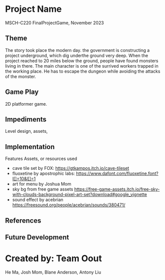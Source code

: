 # Project Name
MSCH-C220 FinalProjectGame, November 2023

## Theme
The story took place the modern day. the government is constructing a project underground, which dig underthe ground very deep. When the project reached to 20 miles below the ground, people have found monsters living in there. The main character is one of the surrived workers trapped in the working place. He has to escape the dungeon while avoiding the attacks of the monster. 

## Game Play
2D platformer game. 

## Impediments
Level design, assets, 

## Implementation
Features
Assets, or resources used
- cave tile set by FOX:
https://gtkampos.itch.io/cave-tileset
- fluoxetine by apostrophic labs: https://www.dafont.com/fluoxetine.font?l[]=10&l[]=1
- art for menu by Joshua Mom
- sky bg from free game assets https://free-game-assets.itch.io/free-sky-with-clouds-background-pixel-art-set?download#google_vignette
- sound effect by acebrian https://freesound.org/people/acebrian/sounds/380471/
## References

## Future Development

# Created by: Team Oout
He Ma, Josh Mom, Blane Anderson, Antony Liu
